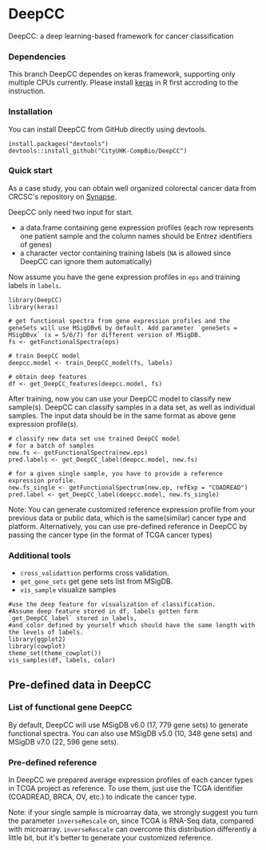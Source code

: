 # DeepCC
DeepCC: a deep learning-based framework for cancer classification

### Dependencies
This branch DeepCC dependes on keras framework, supporting only multiple CPUs currently. Please install [keras](https://keras.rstudio.com/) in R first accroding to the instruction.

### Installation
You can install DeepCC from GitHub directly using devtools.
```
install.packages("devtools")
devtools::install_github("CityUHK-CompBio/DeepCC")
```
### Quick start
As a case study, you can obtain well organized colorectal cancer data from CRCSC's repository on [Synapse](https://www.synapse.org/#!Synapse:syn2623706/wiki/).

DeepCC only need two input for start.
- a data.frame containing gene expression profiles (each row represents one patient sample and the column names should be Entrez identifiers of genes)
- a character vector containing training labels (`NA` is allowed since DeepCC can ignore them automatically)

Now assume you have the gene expression profiles in `eps` and training labels in `labels`.
```
library(DeepCC)
library(keras)

# get functional spectra from gene expression profiles and the geneSets will use MSigDBv6 by default. Add parameter `geneSets = MSigDBvx` (x = 5/6/7) for different version of MSigDB.
fs <- getFunctionalSpectra(eps)

# train DeepCC model
deepcc.model <- train_DeepCC_model(fs, labels)

# obtain deep features 
df <- get_DeepCC_features(deepcc.model, fs)
```

After training, now you can use your DeepCC model to classify new sample(s). DeepCC can classify samples in a data set, as well as individual samples. The input data should be in the same format as above gene expression profile(s).

```
# classify new data set use trained DeepCC model
# for a batch of samples
new.fs <- getFunctionalSpectra(new.eps)
pred.labels <- get_DeepCC_label(deepcc.model, new.fs)

# for a given single sample, you have to provide a reference expression profile.
new.fs_single <- getFunctionalSpectrum(new.ep, refExp = "COADREAD")
pred.label <- get_DeepCC_label(deepcc.model, new.fs_single)
```
Note: You can generate customized reference expression profile from your previous data or public data, which is the same(similar) cancer type and platform. Alternatively, you can use pre-defined reference in DeepCC by passing the cancer type (in the format of TCGA cancer types)

### Additional tools
- `cross_validattion` performs cross validation.
- `get_gene_sets` get gene sets list from MSigDB.
- `vis_sample` visualize samples
```
#use the deep feature for visualization of classification. 
#Assume deep feature stored in df, labels gotten form `get_DeepCC_label` stored in labels, 
#and color defined by yourself which should have the same length with the levels of labels.
library(ggplot2)
library(cowplot)
theme_set(theme_cowplot())
vis_samples(df, labels, color)
```
## Pre-defined data in DeepCC

### List of functional gene DeepCC
By default, DeepCC will use MSigDB v6.0 (17, 779 gene sets) to generate functional spectra. You can also use MSigDB v5.0 (10, 348 gene sets) and MSigDB v7.0 (22, 596 gene sets).

### Pre-defined reference
In DeepCC we prepared average expression profiles of each cancer types in TCGA project as reference. To use them, just use the TCGA identifier (COADREAD, BRCA, OV, etc.) to indicate the cancer type.

Note: if your single sample is microarray data, we strongly suggest you turn the parameter `inverseRescale` on, since TCGA is RNA-Seq data, compared with microarray. `inverseRescale` can overcome this distribution differently a little bit, but it's better to generate your customized reference.
